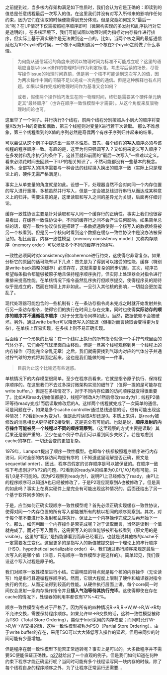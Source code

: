 之前提到过，当多核内存架构满足如下性质时，我们会认为它是正确的：即读到的值总是任意线程最后一次写入的值。在这里我们并没有对写入所带来的影响作任何约束，因为它们在读取的时候便能得到充分体现。但是究竟如何定义“最后一次”呢？在UP情况下仅需按照程序顺序即可（微架构实现的多发射和乱序执行对它是透明的）。在多核环境下，我们可能试图以物理时间为指标对内存操作进行排序，但实际上基于真实硬件是无法做到这一点的。比如，当两个核之间的最低通信延迟为10个cycle的时候，一个核不可能知道另一个核在2个cycle之前做了什么事情。

> 为何能从通信延迟的角度来说明以物理时间为标准不可能成立呢？这里的语境应当是以issue操作的物理时间作为判定标准。考虑写后读的场景，尽管写操作issue的物理时间靠前，但是另一个核不可能读到这次写入的值，因为两次操作中间的间隔不足以完成一次完整的通信。但是这种解释也有点问题。如果以操作完成的物理时间作为基准又会如何？
>
> 或者，假使两个操作恰巧发生在同一物理时间，终归是需要某个硬件单元确定其“最终顺序”（也许在顺序一致性模型中才需要）。从这个角度来反驳物理时间论也可。

这里举了一个例子。并行执行3个线程，前两个线程分别按照从小到大的顺序将变量X改为1~N的奇数和偶数，第三个线程则对变量X进行若干次读取。 那么不难想象，第三个线程看到的X值的序列必然是奇偶两个有序子序列归并起来的结果。	

可以尝试从这个例子中提炼出一些基本性质。首先，每个线程的**写入**顺序必须与该线程的程序顺序一致。有趣的是，这里为何只强调写入？又如何来定义写入顺序？在多发射和乱序执行的条件下，这甚至就和前面的“最后一次写入”一样难以定义。看来必须花时间去回顾一下ILP的相关知识了，不然可能都没有一些基本的概念。另外，全部写入的排序需要与一种合法的线程换入换出的顺序一致（实际上只是理论上的，硬件无需严格满足）。

事实上从单变量的角度就是如此。设想一下，处理器当然不会对向同一个内存位置的写入进行重排。多核虽然并行写入，但是一定会被总线进行串行从而达成某种意义上的归并。需要注意的是，这里读取和写入之间的差异尤为关键，后面再仔细讨论。

缓存一致性协议主要是针对读取和写入同一个缓存行的正确性。事实上我们也很容易看出，在缓存一致性协议中，不同的缓存行之间不会产生任何影响。如果简单总结的话，缓存一致性协议仅仅是搭建了一条数据通路使得一个核写入的数据终将被另一个核看到。但是另一个核何时看到这个数据在缓存一致性协议中是没办法被保证的。相比而言，内存一致性模型（memory consistency model）又称内存顺序（memory order）可以涉及多个不同的缓存行的读写。

一致性必须同时对consistency和coherence进行约束，这使得它非常复杂。如果分析它的原因的话可能有以下几点：首先是为了得到可以接受的性能，缓存（特别是write-back策略的缓存）必须存在，这就需要复杂的同步机制。其次，程序员希望每条指令都能够被原子地且保持程序顺序执行，但实际上处理器会对指令进行重排来提高性能。在单核情况下指令虽然乱序执行但顺序提交，使得程序员的期待似乎是成立的，然而在物理上并非如此。一旦引入其他核的影响，一切就会更加混乱了。

现代处理器可能包含的一些机制有：在一条访存指令尚未完成之时就开始发射并执行另一条访存指令，使得它们的执行在时间上存在交集，同时也使得**实际访存的顺序的顺序并不遵循程序顺序**（对于分支指令同样如此）。当然，数据依赖不会被破坏。另外，通过write buffer可以降低写入的延迟（但相对而言读取会变得更为复杂），在单核上容易实现，在多核上则不易正确实现。

后面给了一个形象的比喻：在一个线程上执行的所有指令就像一个手拧气球里面的气体分子，它们会在气球里面自由移动。但是一旦某个线程观察到另一个线程上的内存操作（可能完全杂乱无章）之后，我们就需要找到气球内对应的气体分子并通过拧气球的方式将其固定起来，这也是我们能做的唯一一件事。

> 目前为止这个比喻还有些迷惑。

单核情况下的内存模型很简单。至少在程序员看来，它就是指令原子执行、保持程序顺序的。在这里我们不去过多探讨微架构实现的细节了（值得一提的是可能存在write buffer。）但是在多核情况下，对于不同内存位置的访问顺序就变得很重要了。比如A和ready初始值都是0，线程P1修改A为1然后修改ready为1；线程P2循环等待ready变成1而后读取修改后的A。这样两个线程就完成了一次简单的通信。可是问题在于，如果是多个cache controller通过总线通信的话，很有可能出现这种情况：P2看到ready变为1，但是此时读取A却还是0。本质上来讲，是ready被修改的消息相比A更早被P2接受到，这是完全有可能的。也就是说，**顺序发射的内存操作可能被另一个线程以不同的顺序观察到**。（这里观察的方式主要是读取）其后果还是很严重的，至少在这个例子中我们可以看到同步失败了。若是考虑到cache的存在，一切还会变的更加复杂。

1979年，Lamport提出了顺序一致性模型。也即每个核都按照程序顺序进行内存访问，同时全部的内存访问均是有序的（不知道这里理解是否正确，原文是sequential order）。因此，程序员假定的访存顺序是可以被保证的。在顺序一致性下考虑刚才P1/P2的问题，P2看到的ready/A的结果为0,0/1,1/0,1均有可能，只有1,0是不可能的。因为P2观察到ready为1，说明P1上已经修改了ready，由P1上的程序顺序可以知道A也已经被修改了，于是P2理应观察到A也被修改了。但是真的如此吗？事实上在真实硬件上是完全有可能出现这种情况的。后面还给出了另一个基于软件同步的例子。

于是，应当如何正确实现顺序一致性模型呢？首先必须正确实现缓存一致性协议，使得对同一个内存位置的所有写入都能被所有的核以相同的顺序观察到。其次，对于每个核不要进行多发射和乱序执行，保证上一个内存操作完成之后再开始下一个。那么，如何判断一个内存操作是否完成呢？对于读取而言，当然是读到一个值就完成了。而对于写入而言，这需要写入的新值能够被所有核看到（原文用的是visible）。这里的“看到”是指能够看到而非已经看到，也就是说其他核的cache不一定需要发生变化。这里更多的是指写入的新值被提交到一个理论上的串行顺序（HSO，hypothetical serializable order）中，我们通过串行顺序来规定最后一次写入的是哪个值（注意，只有顺序一致性模型才是这样的）。简单起见，我们假设这个写入过程是原子的。

我们对顺序一致性模型进行小结。它最明显的特点就是每个核的内存操作（无论读写）均是串行且遵循程序顺序的。然而，它很大程度上限制了硬件和编译器对指令执行的优化，从而无法得到较高的性能。从硬件执行层面上讲，每个core同一时间仅会发射一条内存操作指令并且**插入气泡等待其执行完毕**。这使得即使在存在cache的情况下，处理器的利用率都仅有17%~42%。

顺序一致性模型有些过于严格了。因为所有的四种情况R->R,R->W,W->R,W->R均不允许交换，需要保持程序顺序。如果允许W->R交换的话，这种一致性模型被称为TSO（Total Store Ordering），类似于Intel采用的内存模型；而同时允许W->R,W->W交换的话，这种一致性模型被称为PSO（Partial Store Ordering）。由于write buffer的存在，采用TSO可以大大降低写入操作的延迟，但用来同步的时间可能有少量增加。

但是程序在弱一致性模型下能否正常运转呢？事实上是可以的。大多数程序并不需要SC便能保证正确性。[p27](http://www.cs.cmu.edu/afs/cs/academic/class/15418-s18/www/lectures/13_consistency.pdf)就给出了一个直观的例子。但是我们如何知道在何种约束下程序才能正确运行呢？当同时可能有多个线程读写同一块内存的时候，除了每个线程自身的程序顺序之外，为了让程序正常运行还需要...

